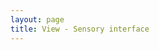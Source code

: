 ```yaml
---
layout: page
title: View - Sensory interface
---
```


<div onload="initializeViewScript()">
  <div id="container">
  </div>
</div>
